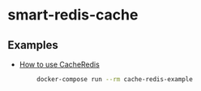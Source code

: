 # smart-redis-cache

## Examples

-   [How to use CacheRedis](src/cache-redis.md)

```bash
        docker-compose run --rm cache-redis-example
```
